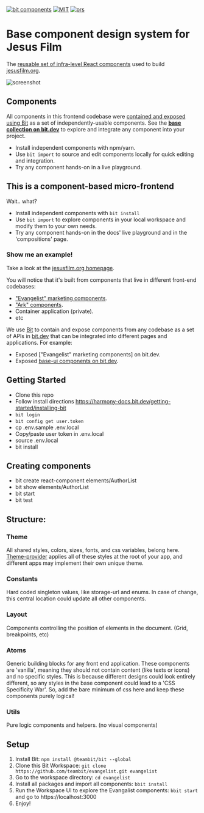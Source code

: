 [![bit components](https://img.shields.io/badge/dynamic/json.svg?color=6e3991&label=bit%20components&query=payload.totalComponents&url=https://api.bit.dev/scope/bit/base-ui?UseCache=1)](https://bit.dev/bit/base-ui)
<a href="https://opensource.org/licenses/MIT"><img alt="MIT" src="https://img.shields.io/badge/License-MIT-blue.svg"></a>
<a href="#contributing"><img alt="prs" src="https://img.shields.io/badge/PRs-welcome-brightgreen.svg"></a>

# Base component design system for Jesus Film

The [reusable set of infra-level React components](https://bit.dev/jesus-film/base)
used to build [jesusfilm.org](https://jesusfilm.org).

![screenshot](./docs/scope-screenshot.png)

## Components

All components in this frontend codebase were [contained and exposed using Bit](https://github.com/teambit/bit) as a set of independently-usable components. See the **[base collection on bit.dev](https://bit.dev/teambit/base-ui)** to explore and integrate any component into your project.

- Install independent components with npm/yarn.
- Use `bit import` to source and edit components locally for quick editing and integration.
- Try any component hands-on in a live playground.

## This is a component-based micro-frontend

Wait.. what?

- Install independent components with `bit install`
- Use `bit import` to explore components in your local workspace and modify them to your own needs.
- Try any component hands-on in the docs' live playground and in the 'compositions' page.

### Show me an example!

Take a look at the [jesusfilm.org homepage](https://jesusfilm.org/).

You will notice that it's built from components that live in different front-end codebases:

- ["Evangelist" marketing components](https://github.com/JesusFilm/Evangelist).
- ["Ark" components](https://github.com/JesusFilm/Ark).
- Container application (private).
- etc

We use [Bit](https://github.com/teambit/bit) to contain and expose components from any codebase as a set of APIs in [bit.dev](https://bit.dev) that can be integrated into different pages and applications. For example:

- Exposed ["Evangelist" marketing components] on bit.dev.
- Exposed [base-ui components on bit.dev](https://bit.dev/teambit/base-ui).

## Getting Started

- Clone this repo
- Follow install directions https://harmony-docs.bit.dev/getting-started/installing-bit
- `bit login`
- `bit config get user.token`
- cp .env.sample .env.local
- Copy/paste user token in .env.local
- source .env.local
- bit install

## Creating components

- bit create react-component elements/AuthorList
- bit show elements/AuthorList
- bit start
- bit test

## Structure:

### Theme

All shared styles, colors, sizes, fonts, and css variables, belong here.
[Theme-provider](https://bit.dev/teambit/base-ui/theme/theme-provider) applies all of these styles at the root of your app, and different apps may implement their own unique theme.

### Constants

Hard coded singleton values, like storage-url and enums. In case of change, this central location could update all other components.

### Layout

Components controlling the position of elements in the document. (Grid, breakpoints, etc)

### Atoms

Generic building blocks for any front end application.
These components are 'vanilla', meaning they should not contain content (like texts or icons) and no specific styles. This is because different designs could look entirely different, so any styles in the base component could lead to a 'CSS Specificity War'. So, add the bare minimum of css here and keep these components purely logical!

### Utils

Pure logic components and helpers. (no visual components)

## Setup

1. Install Bit: `npm install @teambit/bit --global`
2. Clone this Bit Workspace: `git clone https://github.com/teambit/evangelist.git evangelist`
3. Go to the workspace directory: `cd evangelist`
4. Install all packages and import all components: `bbit install`
5. Run the Workspace UI to explore the Evangalist components: `bbit start` and go to https://localhost:3000
6. Enjoy!

